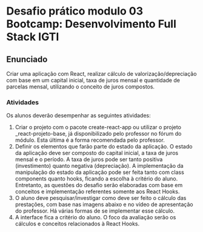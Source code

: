 # Desafio prático modulo 03 Bootcamp: Desenvolvimento Full Stack IGTI

## Enunciado
Criar uma aplicação com React, realizar cálculo de valorização/depreciação com base em um capital inicial, taxa de juros mensal e quantidade de parcelas mensal, utilizando o conceito de juros compostos.
### Atividades
Os alunos deverão desempenhar as seguintes atividades:
1. Criar o projeto com o pacote create-react-app ou utilizar o projeto _react-projeto-base, já disponibilizado pelo professor no fórum do módulo. Esta última é a forma recomendada pelo professor.
2. Definir os elementos que farão parte do estado da aplicação. O estado da aplicação deve ser composto do capital inicial, a taxa de juros mensal e o período. A taxa de juros pode ser tanto positiva (investimento) quanto negativa (depreciação). A implementação da manipulação do estado da aplicação pode ser
feita tanto com class components quanto hooks, ficando a escolha à critério do aluno. Entretanto, as questões do desafio serão elaboradas com base em conceitos e implementação referentes somente aos React Hooks.
3. O aluno deve pesquisar/investigar como deve ser feito o cálculo das prestações, com base nas imagens abaixo e no vídeo de apresentação do professor. Há várias formas de se implementar esse cálculo.
4. A interface fica a critério do aluno. O foco da avaliação serão os cálculos e conceitos relacionados à React Hooks.